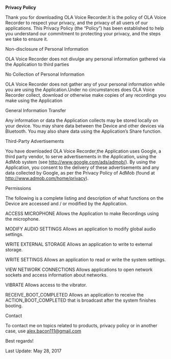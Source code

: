 
<b>Privacy Policy </b>

Thank you for downloading OLA Voice Recorder.It is the policy of OLA Voice Recorder to respect your privacy, 
and the privacy of all users of our applications. 
This Privacy Policy (the “Policy”) has been established to help you understand our commitment to protecting 
your privacy, and the steps we take to ensure it.


Non-disclosure of Personal Information

OLA Voice Recorder does not divulge any personal information gathered via 
the Application to third parties


No Collection of Personal Information

OLA Voice Recorder does not gather any of your personal information 
while you are using the Application.Under no circumstances does OLA Voice Recorder collect, download or 
otherwise make copies of any recordings you make using the Application

General Information Transfer

Any information or data the Application collects may be stored locally on your device. You may share 
data between the Device and other devices via Bluetooth. 
You may also share data using the Application’s Share function.


Third-Party Advertisements

You have downloaded OLA Voice Recorder,the Application uses Google, a third party vendor, to serve advertisements 
in the Application, using the AdMob system (see http://www.google.com/ads/admob/). By using the Application, 
you consent to the delivery of these advertisements and any data collected by Google, as per the 
Privacy Policy of AdMob (found at http://www.admob.com/home/privacy).


Permissions

The following is a complete listing and description of what functions on the Device are 
accessed and / or modified by the Application. 


ACCESS MICROPHONE
Allows the Application to make Recordings using the microphone.


MODIFY AUDIO SETTINGS
Allows an application to modify global audio settings.


WRITE EXTERNAL STORAGE
Allows an application to write to external storage.


WRITE SETTINGS
Allows an application to read or write the system settings.


VIEW NETWORK CONNECTIONS
Allows applications to open network sockets and access information about networks.


VIBRATE
Allows access to the vibrator.


RECEIVE_BOOT_COMPLETED
Allows an application to receive the ACTION_BOOT_COMPLETED that is broadcast after the system finishes booting.


Contact

To contact me on topics related to products, privacy policy or in another case, use 
alex.bacon111@gmail.com

Best regards!

Last Update: May 28, 2017

